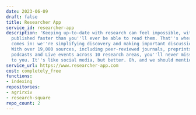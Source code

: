 ```yaml
---
date: 2023-06-09
draft: false
title: Researcher App
service_id: researcher-app
description: 'Keeping up-to-date with research can feel impossible, with papers being
  published faster than you''ll ever be able to read them. That''s where Researcher
  comes in: we''re simplifying discovery and making important discussions happen.
  With over 19,000 sources, including peer-reviewed journals, preprints, blogs, universities,
  podcasts and Live events across 10 research areas, you''ll never miss what''s important
  to you. It''s like social media, but better. Oh, and we should mention - it''s free.'
service_url: https://www.researcher-app.com
cost: completely_free
functions:
- indexing
repositories:
- agrirxiv
- research-square
repo_count: 2
---
```



